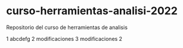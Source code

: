 # curso-herramientas-analisi-2022
Repositorio del curso de herramientas  de analisis


1 abcdefg
2 modificaciones 
3 modificaciones 2
